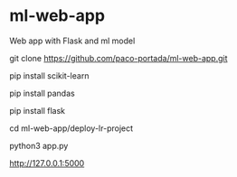 # ml-web-app
Web app with Flask and ml model

git clone https://github.com/paco-portada/ml-web-app.git

pip install scikit-learn

pip install pandas

pip install flask

cd ml-web-app/deploy-lr-project

python3 app.py

http://127.0.0.1:5000
